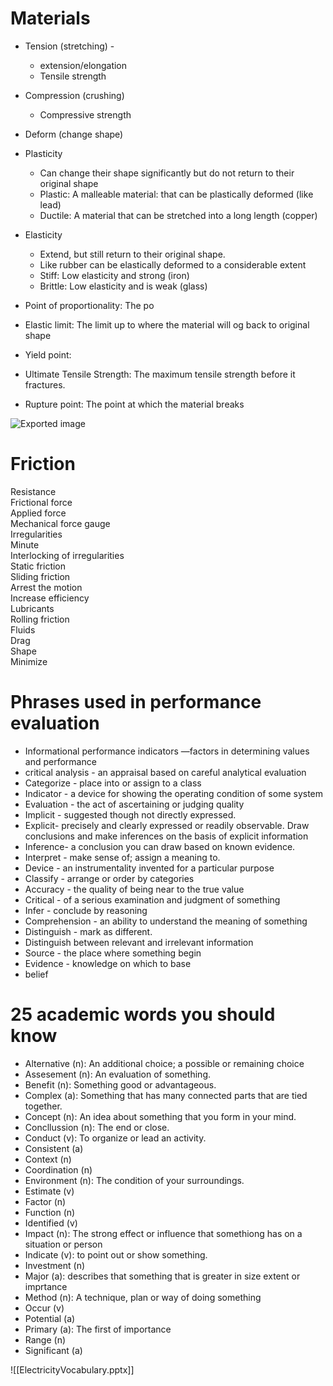 # Materials

- Tension (stretching) -
    
    - extension/elongation
    - Tensile strength
- Compression (crushing)
    
    - Compressive strength
- Deform (change shape)
- Plasticity
    
    - Can change their shape significantly but do not return to their original shape
    - Plastic: A malleable material: that can be plastically deformed (like lead)
    - Ductile: A material that can be stretched into a long length (copper)
- Elasticity
    
    - Extend, but still return to their original shape.
    - Like rubber can be elastically deformed to a considerable extent
    - Stiff: Low elasticity and strong (iron)
    - Brittle: Low elasticity and is weak (glass)
 
- Point of proportionality: The po
- Elastic limit: The limit up to where the material will og back to original shape
- Yield point:
- Ultimate Tensile Strength: The maximum tensile strength before it fractures.
- Rupture point: The point at which the material breaks

![Exported image](Exported%20image%2020240415111848-0.png)

# Friction

Resistance  
Frictional force  
Applied force  
Mechanical force gauge  
Irregularities  
Minute  
Interlocking of irregularities  
Static friction  
Sliding friction  
Arrest the motion  
Increase efficiency  
Lubricants  
Rolling friction  
Fluids  
Drag  
Shape  
Minimize
 
# Phrases used in performance evaluation

- Informational performance indicators —factors in determining values and performance
- critical analysis - an appraisal based on careful analytical evaluation
- Categorize - place into or assign to a class
- Indicator - a device for showing the operating condition of some system
- Evaluation - the act of ascertaining or judging quality
- Implicit - suggested though not directly expressed.
- Explicit- precisely and clearly expressed or readily observable. Draw conclusions and make inferences on the basis of explicit information
- Inference- a conclusion you can draw based on known evidence.
- Interpret - make sense of; assign a meaning to.
- Device - an instrumentality invented for a particular purpose
- Classify - arrange or order by categories
- Accuracy - the quality of being near to the true value
- Critical - of a serious examination and judgment of something
- Infer - conclude by reasoning
- Comprehension - an ability to understand the meaning of something
- Distinguish - mark as different.
- Distinguish between relevant and irrelevant information
- Source - the place where something begin
- Evidence - knowledge on which to base
- belief

# 25 academic words you should know

- Alternative (n): An additional choice; a possible or remaining choice
- Assesement (n): An evaluation of something.
- Benefit (n): Something good or advantageous.
- Complex (a): Something that has many connected parts that are tied together.
- Concept (n): An idea about something that you form in your mind.
- Concllussion (n): The end or close.
- Conduct (v): To organize or lead an activity.
- Consistent (a)
- Context (n)
- Coordination (n)
- Environment (n): The condition of your surroundings.
- Estimate (v)
- Factor (n)
- Function (n)
- Identified (v)
- Impact (n): The strong effect or influence that somethiong has on a situation or person
- Indicate (v): to point out or show something.
- Investment (n)
- Major (a): describes that something that is greater in size extent or imprtance
- Method (n): A technique, plan or way of doing something
- Occur (v)
- Potential (a)
- Primary (a): The first of importance
- Range (n)
- Significant (a)
 
![[ElectricityVocabulary.pptx]]